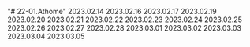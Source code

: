 "# 22-01.Athome"
2023.02.14
2023.02.16
2023.02.17
2023.02.19
2023.02.20
2023.02.21
2023.02.22
2023.02.23
2023.02.24
2023.02.25
2023.02.26
2023.02.27
2023.02.28
2023.03.01
2023.03.02
2023.03.03
2023.03.04
2023.03.05
